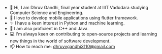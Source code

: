 - 👋 Hi, I am Dhruv Gandhi, final year student at IIIT Vadodara studying Computer Science and Engineering.
- 🌱 I love to develop mobile applications using flutter framework.
- ✨ I have a keen interest in Python and machine learning.
- 🎇 I am also proficient in C++ and Java.
- 💻 I'm always keen on contributing to open-source projects and learning new things in the world of software development.
- 📫 How to reach me: dhruvvgandhi3110@gmail.com

<!---
DhruvGandhi31/DhruvGandhi31 is a ✨ special ✨ repository because its `README.md` (this file) appears on your GitHub profile.
You can click the Preview link to take a look at your changes.
--->
